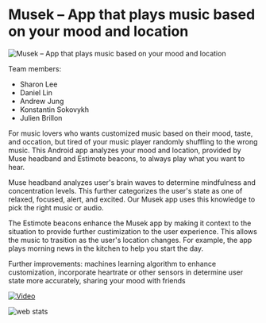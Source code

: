 
Musek – App that plays music based on your mood and location
=============

![Musek – App that plays music based on your mood and location](https://raw.githubusercontent.com/wearhackstoronto/musek/master/mindfulhacks/app/src/main/res/drawable/appicon.png?token=AHQN1xUEEoih8opsGte-WMbQIoeJVQw0ks5VWK2IwA%3D%3D)

Team members: 
* Sharon Lee
* Daniel Lin
* Andrew Jung
* Konstantin Sokovykh
* Julien Brillon

For music lovers who wants customized music based on their mood, taste, and occation, but tired of your music player randomly shuffling to the wrong music. This Android app analyzes your mood and location, provided by Muse headband and Estimote beacons, to always play what you want to hear. 

Muse headband analyzes user's brain waves to determine mindfulness and concentration levels. This further categorizes the user's state as one of relaxed, focused, alert, and excited. Our Musek app uses this knowledge to pick the right music or audio. 

The Estimote beacons enhance the Musek app by making it context to the situation to provide further custimization to the user experience. This allows the music to trasition as the user's location changes. For example, the app plays morning news in the kitchen to help you start the day.

Further improvements:  machines learning algorithm to enhance customization, incorporate heartrate or other sensors in determine user state more accurately, sharing your mood with friends


[![Video](http://img.youtube.com/vi/77fl8fEEzDs/0.jpg)](http://bit.ly/musek-video)

<img
src="http://c.statcounter.com/10433428/0/d1407672/0/"
alt="web stats" style="border:none;"></a>

